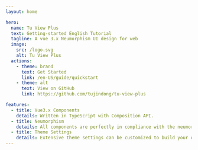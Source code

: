 ```yaml
---
layout: home

hero:
  name: Tu View Plus
  text: Getting-started English Tutorial
  tagline: A vue 3.x Neumorphism UI design for web
  image:
    src: /logo.svg
    alt: Tu View Plus
  actions:
    - theme: brand
      text: Get Started
      link: /en-US/guide/quickstart
    - theme: alt
      text: View on GitHub
      link: https://github.com/tujindong/tu-view-plus

features:
  - title: Vue3.x Components
    details: Written in TypeScript with Composition API.
  - title: Neumorphism
    details: All components are perfectly in compliance with the neumorphism design trend making use of the specific shadow and coloring attributes.
  - title: Theme Settings
    details: Extensive theme settings can be customized to build your own theme.
---
```

